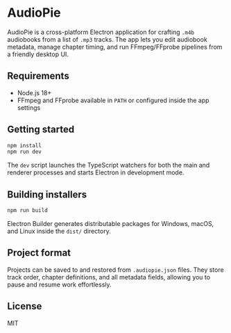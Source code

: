 # AudioPie

AudioPie is a cross-platform Electron application for crafting `.m4b` audiobooks from a list of `.mp3` tracks. The app lets you edit audiobook metadata, manage chapter timing, and run FFmpeg/FFprobe pipelines from a friendly desktop UI.

## Requirements

- Node.js 18+
- FFmpeg and FFprobe available in `PATH` or configured inside the app settings

## Getting started

```bash
npm install
npm run dev
```

The `dev` script launches the TypeScript watchers for both the main and renderer processes and starts Electron in development mode.

## Building installers

```bash
npm run build
```

Electron Builder generates distributable packages for Windows, macOS, and Linux inside the `dist/` directory.

## Project format

Projects can be saved to and restored from `.audiopie.json` files. They store track order, chapter definitions, and all metadata fields, allowing you to pause and resume work effortlessly.

## License

MIT
